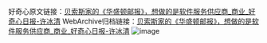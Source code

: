 好奇心原文链接：[贝索斯家的《华盛顿邮报》，想做的是软件服务供应商_商业_好奇心日报-许冰清](https://www.qdaily.com/articles/4828.html)
WebArchive归档链接：[贝索斯家的《华盛顿邮报》，想做的是软件服务供应商_商业_好奇心日报-许冰清](http://web.archive.org/web/20190623162753/https://www.qdaily.com/articles/4828.html)
![image](http://ww3.sinaimg.cn/large/007d5XDply1g3w5t64ajgj30u02dnb29)